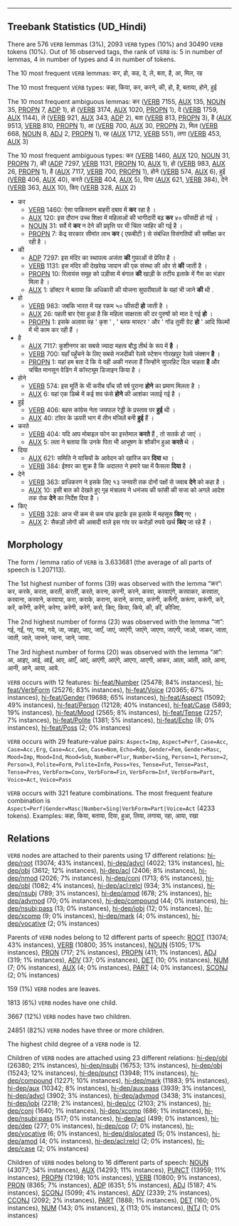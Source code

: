 

--------------------------------------------------------------------------------

## Treebank Statistics (UD_Hindi)

There are 576 `VERB` lemmas (3%), 2093 `VERB` types (10%) and 30490 `VERB` tokens (10%).
Out of 16 observed tags, the rank of `VERB` is: 5 in number of lemmas, 4 in number of types and 4 in number of tokens.

The 10 most frequent `VERB` lemmas: कर, हो, कह, दे, ले, बता, है, आ, मिल, रह

The 10 most frequent `VERB` types:  कहा, किया, कर, करने, की, हो, है, बताया, होने, हुई

The 10 most frequent ambiguous lemmas: कर ([VERB]() 7155, [AUX]() 135, [NOUN]() 35, [PROPN]() 7, [ADP]() 1), हो ([VERB]() 3174, [AUX]() 1020, [PROPN]() 1), दे ([VERB]() 1759, [AUX]() 1144), ले ([VERB]() 921, [AUX]() 343, [ADP]() 2), बता ([VERB]() 813, [PROPN]() 3), है ([AUX]() 9513, [VERB]() 810, [PROPN]() 1), आ ([VERB]() 700, [AUX]() 30, [PROPN]() 2), मिल ([VERB]() 668, [NOUN]() 8, [ADJ]() 2, [PROPN]() 1), रह ([AUX]() 1712, [VERB]() 551), लगा ([VERB]() 453, [AUX]() 3)

The 10 most frequent ambiguous types:  कर ([VERB]() 1460, [AUX]() 120, [NOUN]() 31, [PROPN]() 7), की ([ADP]() 7297, [VERB]() 1131, [PROPN]() 10, [AUX]() 1), हो ([VERB]() 983, [AUX]() 26, [PROPN]() 1), है ([AUX]() 7117, [VERB]() 700, [PROPN]() 1), होने ([VERB]() 574, [AUX]() 6), हुई ([VERB]() 406, [AUX]() 40), करते ([VERB]() 404, [AUX]() 5), दिया ([AUX]() 621, [VERB]() 384), देने ([VERB]() 363, [AUX]() 10), किए ([VERB]() 328, [AUX]() 2)


* कर
  * [VERB]() 1460: ऐसा पाकिस्तान बाहरी दबाव में <b>कर</b> रहा है ।
  * [AUX]() 120: इस दौरान उच्च शिक्षा में महिलाओं की भागीदारी बढ़ <b>कर</b> ४० फीसदी हो गई ।
  * [NOUN]() 31: सर्वे में <b>कर</b> न देने की प्रवृत्ति पर भी चिंता जाहिर की गई है ।
  * [PROPN]() 7: केंद्र सरकार सीमांत लाभ <b>कर</b> ( एफबीटी ) से संबंधित विसंगतियों की समीक्षा कर रही है ।
* की
  * [ADP]() 7297: इस मंदिर का स्‍थापत्‍य अजंता <b>की</b> गुफाओं से प्रेरित है ।
  * [VERB]() 1131: इस मंदिर की देखरेख जापान की एक संस्‍था की ओर से <b>की</b> जाती है ।
  * [PROPN]() 10: रिलायंस समूह को उड़ीसा में बंगाल <b>की</b> खाड़ी के तटीय इलाके में गैस का भंडार मिला है ।
  * [AUX]() 1: डॉक्टर ने बताया कि अधिकारी की योजना सुपारीवालों के यहां भी जाने <b>की</b> थी .
* हो
  * [VERB]() 983: जबकि भारत में यह रकम ५० फीसदी <b>हो</b> जाती है ।
  * [AUX]() 26: पहली बार ऐसा हुआ है कि महिला साक्षरता की दर पुरुषों को मात दे गई <b>हो</b> ।
  * [PROPN]() 1: इसके अलावा वह ' कृश ' , ' ब्लफ मास्टर ' और ' गॉड तुसी ग्रेट <b>हो</b> ' आदि फिल्मों में भी काम कर रही हैं ।
* है
  * [AUX]() 7117: कुशीनगर का सबसे ज्‍यादा महत्‍व बौद्ध तीर्थ के रूप में <b>है</b> ।
  * [VERB]() 700: यहाँ पहुँचने के लिए सबसे नजदीकी रेलवे स्‍टेशन गोरखपुर रेलवे जंक्‍शन <b>है</b> ।
  * [PROPN]() 1: यहां हम बता दें कि ये वही अकी नरुला हैं जिन्होंने सुपरहिट दिल चाहता <b>है</b> और चर्चित मानसून वेडिंग में कॉस्ट्यूम डिजाइन किया है ।
* होने
  * [VERB]() 574: इस मूर्ति के भी करीब पाँच सौ वर्ष पुराना <b>होने</b> का प्रमाण मिलता है ।
  * [AUX]() 6: यहां एक डिब्बे में कई शव फंसे <b>होने</b> की आशंका जताई गई है ।
* हुई
  * [VERB]() 406: बहस कांग्रेस नेता जयपाल रेड्डी के प्रस्ताव पर <b>हुई</b> थी ।
  * [AUX]() 40: टॉवर के ऊपरी भाग में तीन मंजिलें बनी <b>हुई</b> हैं ।
* करते
  * [VERB]() 404: यदि आप मोबाइल फोन का इस्तेमाल <b>करते</b> हैं , तो सतर्क हो जाएं ।
  * [AUX]() 5: लता ने बताया कि उनके पिता भी आभूषण के शौकीन हुआ <b>करते</b> थे ।
* दिया
  * [AUX]() 621: समिति ने याचियों के आवेदन को खारिज कर <b>दिया</b> था ।
  * [VERB]() 384: ईश्वर का शुक्र है कि अदालत ने हमारे पक्ष में फैसला <b>दिया</b> है ।
* देने
  * [VERB]() 363: प्राधिकरण ने इसके लिए १३ जनवरी तक दोनों पक्षों से जवाब <b>देने</b> को कहा है ।
  * [AUX]() 10: इसी बात को देखते हुए गृह मंत्रालय ने धनंजय की फांसी की सजा को अगले आदेश तक रोक <b>देने</b> का निर्देश दिया है ।
* किए
  * [VERB]() 328: आज भी कम से कम पांच झटके इस इलाके में महसूस <b>किए</b> गए ।
  * [AUX]() 2: सैकड़ों लोगों की आबादी वाले इस गांव पर करोड़ों रुपये खर्च <b>किए</b> जा रहे हैं ।

## Morphology

The form / lemma ratio of `VERB` is 3.633681 (the average of all parts of speech is 1.207113).

The 1st highest number of forms (39) was observed with the lemma “कर”: कर, करके, करता, करती, करतीं, करते, करना, करनी, करने, करवा, करवाएंगे, करवाकर, करवाता, करवाना, करवाने, करवाया, करा, कराके, कराना, कराने, कराया, करुंगी, करूँगी, करूंगा, करूंगी, करे, करें, करेंगी, करेंगे, करेगा, करेगी, करेगें, करो, किए, किया, किये, की, कीं, कीजिए.

The 2nd highest number of forms (23) was observed with the lemma “जा”: गई, गईं, गए, गया, गये, जा, जाइए, जाए, जाएँ, जाएं, जाएंगी, जाएंगे, जाएगा, जाएगी, जाओ, जाकर, जाता, जाती, जाते, जानने, जाना, जाने, जाया.

The 3rd highest number of forms (20) was observed with the lemma “आ”: आ, आइए, आई, आईं, आए, आएँ, आएं, आएंगी, आएंगे, आएगा, आएगी, आकर, आता, आती, आते, आना, आनी, आने, आया, आये.

`VERB` occurs with 12 features: [hi-feat/Number]() (25478; 84% instances), [hi-feat/VerbForm]() (25276; 83% instances), [hi-feat/Voice]() (20365; 67% instances), [hi-feat/Gender]() (19688; 65% instances), [hi-feat/Aspect]() (15092; 49% instances), [hi-feat/Person]() (12128; 40% instances), [hi-feat/Case]() (5893; 19% instances), [hi-feat/Mood]() (2565; 8% instances), [hi-feat/Tense]() (2257; 7% instances), [hi-feat/Polite]() (1381; 5% instances), [hi-feat/Echo]() (8; 0% instances), [hi-feat/Poss]() (2; 0% instances)

`VERB` occurs with 29 feature-value pairs: `Aspect=Imp`, `Aspect=Perf`, `Case=Acc`, `Case=Acc,Erg`, `Case=Acc,Gen`, `Case=Nom`, `Echo=Rdp`, `Gender=Fem`, `Gender=Masc`, `Mood=Imp`, `Mood=Ind`, `Mood=Sub`, `Number=Plur`, `Number=Sing`, `Person=1`, `Person=2`, `Person=3`, `Polite=Form`, `Polite=Infm`, `Poss=Yes`, `Tense=Fut`, `Tense=Past`, `Tense=Pres`, `VerbForm=Conv`, `VerbForm=Fin`, `VerbForm=Inf`, `VerbForm=Part`, `Voice=Act`, `Voice=Pass`

`VERB` occurs with 321 feature combinations.
The most frequent feature combination is `Aspect=Perf|Gender=Masc|Number=Sing|VerbForm=Part|Voice=Act` (4233 tokens).
Examples: कहा, किया, बताया, दिया, हुआ, लिया, लगाया, रहा, आया, रखा


## Relations

`VERB` nodes are attached to their parents using 17 different relations: [hi-dep/root]() (13074; 43% instances), [hi-dep/advcl]() (4022; 13% instances), [hi-dep/obj]() (3612; 12% instances), [hi-dep/acl]() (2406; 8% instances), [hi-dep/nmod]() (2026; 7% instances), [hi-dep/conj]() (1713; 6% instances), [hi-dep/obl]() (1082; 4% instances), [hi-dep/acl:relcl]() (934; 3% instances), [hi-dep/nsubj]() (789; 3% instances), [hi-dep/amod]() (678; 2% instances), [hi-dep/advmod]() (70; 0% instances), [hi-dep/compound]() (44; 0% instances), [hi-dep/nsubj:pass]() (13; 0% instances), [hi-dep/iobj]() (12; 0% instances), [hi-dep/xcomp]() (9; 0% instances), [hi-dep/mark]() (4; 0% instances), [hi-dep/vocative]() (2; 0% instances)

Parents of `VERB` nodes belong to 12 different parts of speech: [ROOT]() (13074; 43% instances), [VERB]() (10800; 35% instances), [NOUN]() (5105; 17% instances), [PRON]() (717; 2% instances), [PROPN]() (411; 1% instances), [ADJ]() (319; 1% instances), [ADV]() (37; 0% instances), [DET]() (10; 0% instances), [NUM]() (7; 0% instances), [AUX]() (4; 0% instances), [PART]() (4; 0% instances), [SCONJ]() (2; 0% instances)

159 (1%) `VERB` nodes are leaves.

1813 (6%) `VERB` nodes have one child.

3667 (12%) `VERB` nodes have two children.

24851 (82%) `VERB` nodes have three or more children.

The highest child degree of a `VERB` node is 12.

Children of `VERB` nodes are attached using 23 different relations: [hi-dep/obl]() (26380; 21% instances), [hi-dep/nsubj]() (16753; 13% instances), [hi-dep/obj]() (15243; 12% instances), [hi-dep/punct]() (13948; 11% instances), [hi-dep/compound]() (12271; 10% instances), [hi-dep/mark]() (11883; 9% instances), [hi-dep/aux]() (10342; 8% instances), [hi-dep/aux:pass]() (3939; 3% instances), [hi-dep/advcl]() (3902; 3% instances), [hi-dep/advmod]() (3438; 3% instances), [hi-dep/iobj]() (2218; 2% instances), [hi-dep/cc]() (2103; 2% instances), [hi-dep/conj]() (1640; 1% instances), [hi-dep/xcomp]() (686; 1% instances), [hi-dep/nsubj:pass]() (517; 0% instances), [hi-dep/acl]() (499; 0% instances), [hi-dep/dep]() (277; 0% instances), [hi-dep/cop]() (7; 0% instances), [hi-dep/vocative]() (6; 0% instances), [hi-dep/dislocated]() (5; 0% instances), [hi-dep/amod]() (4; 0% instances), [hi-dep/acl:relcl]() (2; 0% instances), [hi-dep/case]() (2; 0% instances)

Children of `VERB` nodes belong to 16 different parts of speech: [NOUN]() (43077; 34% instances), [AUX]() (14293; 11% instances), [PUNCT]() (13959; 11% instances), [PROPN]() (12198; 10% instances), [VERB]() (10800; 9% instances), [PRON]() (8365; 7% instances), [ADP]() (6351; 5% instances), [ADJ]() (5187; 4% instances), [SCONJ]() (5099; 4% instances), [ADV]() (2339; 2% instances), [CCONJ]() (2092; 2% instances), [PART]() (1888; 1% instances), [DET]() (160; 0% instances), [NUM]() (143; 0% instances), [X]() (113; 0% instances), [INTJ]() (1; 0% instances)

